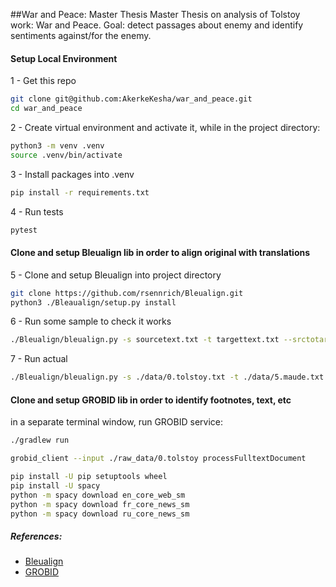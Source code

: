 ##War and Peace: Master Thesis
Master Thesis on analysis of Tolstoy work: War and Peace.
Goal: detect passages about enemy and identify sentiments against/for the enemy.

#### Setup Local Environment

1 - Get this repo
```bash
git clone git@github.com:AkerkeKesha/war_and_peace.git
cd war_and_peace
```

2 - Create virtual environment and activate it, while in the project directory:
```bash
python3 -m venv .venv
source .venv/bin/activate
```
3 - Install packages into .venv
```bash
pip install -r requirements.txt
```
4 - Run tests
```bash
pytest
```

#### Clone and setup Bleualign lib in order to align original with translations
5 - Clone and setup Bleualign into project directory 
```bash
git clone https://github.com/rsennrich/Bleualign.git
python3 ./Bleaualign/setup.py install

```
6 - Run some sample to check it works
```bash
./Bleualign/bleualign.py -s sourcetext.txt -t targettext.txt --srctotarget sourcetranslation.txt -o outputfile
```
7 - Run actual 
```bash
./Bleualign/bleualign.py -s ./data/0.tolstoy.txt -t ./data/5.maude.txt --srctotarget ./data/tolstoy_translated.txt -o outputfile
```
#### Clone and setup GROBID lib in order to identify footnotes, text, etc
in a separate terminal window, run GROBID service:

```bash
./gradlew run
```

```bash
grobid_client --input ./raw_data/0.tolstoy processFulltextDocument
```


```bash
pip install -U pip setuptools wheel
pip install -U spacy
python -m spacy download en_core_web_sm
python -m spacy download fr_core_news_sm
python -m spacy download ru_core_news_sm
```


##### References:
- [Bleualign](https://github.com/rsennrich/Bleualign)
- [GROBID](https://github.com/kermitt2/grobid_client_python)
